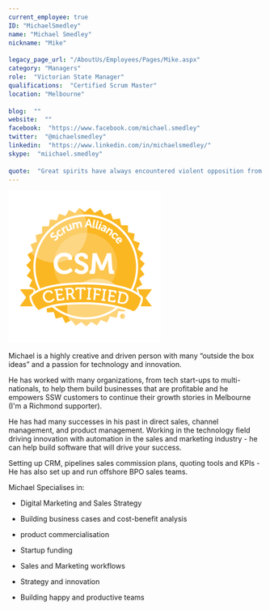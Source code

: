 ```yaml
---
current_employee: true
ID: "MichaelSmedley"
name: "Michael Smedley"
nickname: "Mike"

legacy_page_url: "/AboutUs/Employees/Pages/Mike.aspx"
category: "Managers"
role:  "Victorian State Manager"
qualifications:  "Certified Scrum Master"
location: "Melbourne"

blog:  ""
website:  ""
facebook:  "https://www.facebook.com/michael.smedley"
twitter:  "@michaelsmedley"
linkedin:  "https://www.linkedin.com/in/michaelsmedley/"
skype:  "miichael.smedley"

quote:  "Great spirits have always encountered violent opposition from mediocre minds."
---
```


![Image result for certified scrum master logo](./Images/Bio/SAI_BadgeSizes_DigitalBadging_CSM.png) 
 

Michael is a highly creative and driven person with many “outside the box ideas” and a passion for technology and innovation.   

He has worked with many organizations, from tech start-ups to multi-nationals, to help them build businesses that are profitable and he empowers SSW customers to continue their growth stories in Melbourne (I'm a Richmond supporter).   

He has had many successes in his past in direct sales, channel management, and product management. Working in the technology field driving innovation with automation in the sales and marketing industry - he can help build software that will drive your success.  

Setting up CRM, pipelines sales commission plans, quoting tools and KPIs - He has also set up and run offshore BPO sales teams.   

Michael Specialises in:

*   Digital Marketing and Sales Strategy  

*   Building business cases and cost-benefit analysis  

*   product commercialisation  

*   Startup funding  

*   Sales and Marketing workflows  

*   Strategy and innovation  

*   Building happy and productive teams  